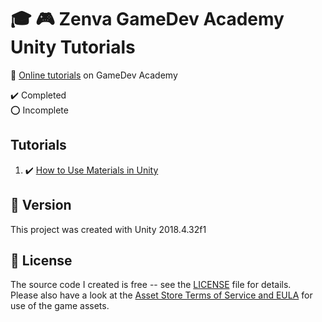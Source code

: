 # :mortar_board: :video_game: Zenva GameDev Academy Unity Tutorials

:link: [Online tutorials][tutorials] on GameDev Academy

:heavy_check_mark: Completed  
:o: Incomplete

## Tutorials

1. :heavy_check_mark: [How to Use Materials in Unity](https://gamedevacademy.org/how-to-use-materials-in-unity/)

## :memo: Version

This project was created with Unity 2018.4.32f1

## :page_with_curl: License

The source code I created is free -- see the [LICENSE](UNLICENSE) file for details.  
Please also have a look at the [Asset Store Terms of Service and EULA](https://unity3d.com/legal/as_terms) for use of the game assets.

[tutorials]: https://gamedevacademy.org/category/unity-tutorials/
